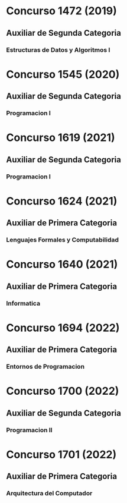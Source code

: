 # Concurso 1472 (2019)
## Auxiliar de Segunda Categoria
### Estructuras de Datos y Algoritmos I

# Concurso 1545 (2020)
## Auxiliar de Segunda Categoria
### Programacion I

# Concurso 1619 (2021)
## Auxiliar de Segunda Categoria
### Programacion I

# Concurso 1624 (2021)
## Auxiliar de Primera Categoria
### Lenguajes Formales y Computabilidad

# Concurso 1640 (2021)
## Auxiliar de Primera Categoria
### Informatica

# Concurso 1694 (2022)
## Auxiliar de Primera Categoria
### Entornos de Programacion

# Concurso 1700 (2022)
## Auxiliar de Segunda Categoria
### Programacion II

# Concurso 1701 (2022)
## Auxiliar de Primera Categoria
### Arquitectura del Computador
